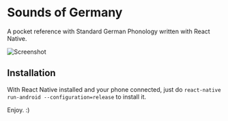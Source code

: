 # Sounds of Germany

A pocket reference with Standard German Phonology written with React Native.

![Screenshot](http://i.imgur.com/UUR88kQ.png)

## Installation

With React Native installed and your phone connected, just do `react-native run-android --configuration=release` to install it.

Enjoy. :)
